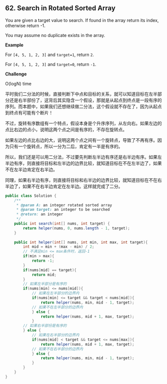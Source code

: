 ## 62. Search in Rotated Sorted Array

You are given a target value to search. If found in the array return its index, otherwise return -1.

You may assume no duplicate exists in the array.

**Example**

For `[4, 5, 1, 2, 3]` and `target=1`, return `2`.

For `[4, 5, 1, 2, 3]` and `target=0`, return `-1`.

**Challenge**

O(logN) time

平时我们二分法的时候，直接判断下中点和目标的关系，就可以知道目标在左半部分还是右半部份了，这背后其实隐含一个假设，那就是从起点到终点是一段有序的序列。而本题中，如果我们还想继续做二分法，这个假设就不存在了，因为从起点到终点有可能有个断片！

不过，旋转有序数组有一个特点，假设本身是个升序序列，从左向右。如果左边的点比右边的点小，说明这两个点之间是有序的，不存在旋转点。

如果左边的点比右边的大，说明这两个点之间有一个旋转点，导致了不再有序。因为只有一个旋转点，所以一分为二后，肯定有一半是有序的。

所以，我们还是可以用二分法，不过要先判断左半边有序还是右半边有序。如果左半边有序，则直接将目标和左半边的边界比较，就知道目标在不在左半边了，如果不在左半边肯定在右半边。

同理，如果右半边有序，则直接将目标和右半边的边界比较，就知道目标在不在右半边了，如果不在右半边肯定在左半边。这样就完成了二分。

```java
public class Solution {
    /**
     * @param A: an integer rotated sorted array
     * @param target: an integer to be searched
     * @return: an integer
     */
    public int search(int[] nums, int target) {
        return helper(nums, 0, nums.length - 1, target);
    }
    
    public int helper(int[] nums, int min, int max, int target){
        int mid = min + (max - min) / 2;
        // 不满足min <= max条件时，返回-1
        if(min > max){
            return -1;
        }
        if(nums[mid] == target){
            return mid;
        }
        // 如果左半部分是有序的
        if(nums[min] <= nums[mid]){
            // 如果在左半部分的边界内
            if(nums[min] <= target && target < nums[mid]){
                return helper(nums, min, mid - 1, target);
            // 如果不在左半部分的边界内
            } else {
                return helper(nums, mid + 1, max, target);
            }
        // 如果右半部份是有序的
        } else {
            // 如果在右半部分的边界内
            if(nums[mid] < target && target <= nums[max]){
                return helper(nums, mid + 1, max, target);
            // 如果不在右半部分的边界内
            } else {
                return helper(nums, min, mid - 1, target);
            }
        }
    }
}
```